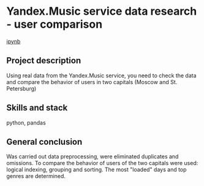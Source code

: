 # Yandex.Music service data research - user comparison

[ipynb](https://github.com/MilkaKaplan/Portfolio/blob/research-data-analysis/Musik%20.ipynb)

## Project description
Using real data from the Yandex.Music service, you need to check the data and compare the behavior of users in two capitals (Moscow and St. Petersburg)

## Skills and stack
python, pandas

## General conclusion
Was carried out data preprocessing, were eliminated duplicates and omissions. To compare the behavior of users of the two capitals were used: logical indexing, grouping and sorting. The most "loaded" days and top genres are determined.
